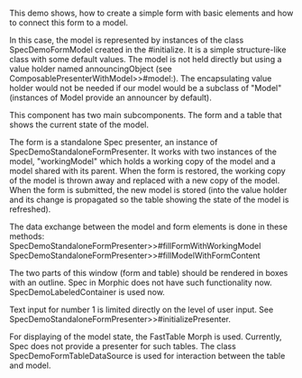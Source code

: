 This demo shows, how to create a simple form with basic elements and how to connect this form to a model. 

In this case, the model is represented by instances of the class SpecDemoFormModel created in the #initialize. It is a simple structure-like class with some default values. The model is not held directly but using a value holder named announcingObject (see ComposablePresenterWithModel>>#model:). The encapsulating value holder would not be needed if our model would be a subclass of "Model" (instances of Model provide an announcer by default).

This component has two main subcomponents. The form and a table that shows the current state of the model.

The form is a standalone Spec presenter, an instance of SpecDemoStandaloneFormPresenter. It works with two instances of the model, "workingModel" which holds a working copy of the model and a model shared with its parent. When the form is restored, the working copy of the model is thrown away and replaced with a new copy of the model. When the form is submitted, the new model is stored (into the value holder and its change is propagated so the table showing the state of the model is refreshed).

The data exchange between the model and form elements is done in these methods:
SpecDemoStandaloneFormPresenter>>#fillFormWithWorkingModel
SpecDemoStandaloneFormPresenter>>#fillModelWithFormContent

The two parts of this window (form and table) should be rendered in boxes with an outline. Spec in Morphic does not have such functionality now. SpecDemoLabeledContainer is used now.

Text input for number 1 is limited directly on the level of user input. See SpecDemoStandaloneFormPresenter>>#initializePresenter. 

For displaying of the model state, the FastTable Morph is used. Currently, Spec does not provide a presenter for such tables. The class SpecDemoFormTableDataSource is used for interaction between the table and model. 



